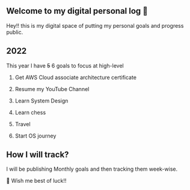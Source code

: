 ## Welcome to my digital personal log 📖

Hey!! this is my digital space of putting my personal goals and progress public.

## 2022 
This year I have ~~5~~ 6 goals to focus at high-level

1. Get AWS Cloud associate architecture certificate

2. Resume my YouTube Channel

3. Learn System Design

4. Learn chess

5. Travel

6. Start OS journey

## How I will track?

I will be publishing Monthly goals and then tracking them week-wise.

🧚 Wish me best of luck!!